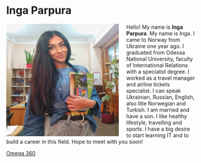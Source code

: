<!DOCTYPE html>
 <html>
<head>
<title>Inga Parpura Page</title>
</head>
<body>
<span> <h1>Inga Parpura</h1>

<div style="float:left; padding-right:20px">
<img src="https://github.com/IngaParpura/ingaparpura.github.io/blob/main/inga2..jpg"
width="300" height="300" /></div>

<p>Hello! My name is <b>Inga Parpura</b>. My name is Inga. I came to Norway from Ukraine one year ago. I graduated from Odessa National University, faculty of International Relations with a specialist degree. I worked as a travel manager and airline tickets specialist. I can speak Ukrainian, Russian, English, also litle Norwegian and Turkish. I am married and have a son. I like healthy lifestyle, travelling and sports. I have a big desire to start learning IT and to build a career in this field. Hope to meet with you soon!</p>

<a href="https://omega365.com" target="_blank">Omega 360</a>
</body>
</html>